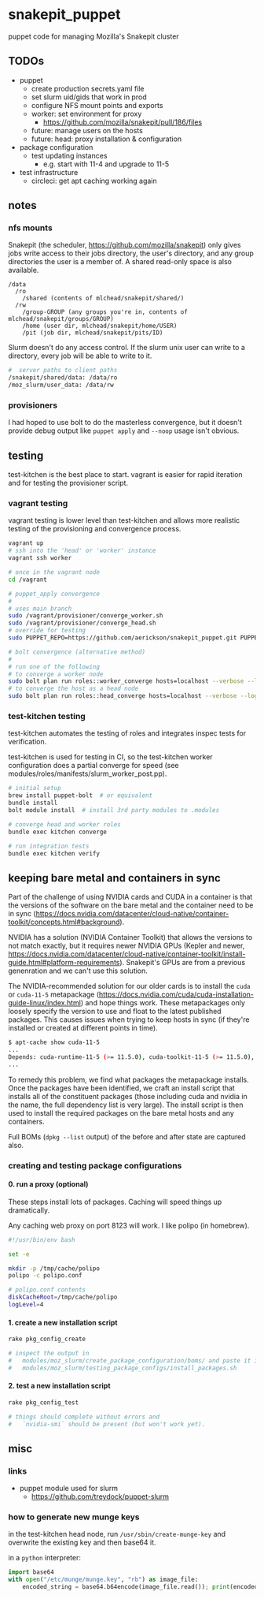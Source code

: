 # snakepit_puppet

puppet code for managing Mozilla's Snakepit cluster

## TODOs

- puppet
  - create production secrets.yaml file
  - set slurm uid/gids that work in prod
  - configure NFS mount points and exports
  - worker: set environment for proxy
    - https://github.com/mozilla/snakepit/pull/186/files
  - future: manage users on the hosts
  - future: head: proxy installation & configuration
- package configuration
  - test updating instances
    - e.g. start with 11-4 and upgrade to 11-5
- test infrastructure
  - circleci: get apt caching working again

## notes

### nfs mounts

Snakepit (the scheduler, https://github.com/mozilla/snakepit) only gives jobs write access to their jobs directory, the user's directory, and any group directories the user is a member of. A shared read-only space is also available.

```text
/data
  /ro
    /shared (contents of mlchead/snakepit/shared/)
  /rw
    /group-GROUP (any groups you're in, contents of mlchead/snakepit/groups/GROUP)
    /home (user dir, mlchead/snakepit/home/USER)
    /pit (job dir, mlchead/snakepit/pits/ID)
```

Slurm doesn't do any access control. If the slurm unix user can write to a directory, every job will be able to write to it.

```bash
#  server paths to client paths
/snakepit/shared/data: /data/ro
/moz_slurm/user_data: /data/rw
```

### provisioners

I had hoped to use bolt to do the masterless convergence, but it doesn't provide debug output like `puppet apply` and `--noop` usage isn't obvious.

## testing

test-kitchen is the best place to start. vagrant is easier for rapid iteration and for testing the provisioner script.

### vagrant testing

vagrant testing is lower level than test-kitchen and allows more realistic testing of the provisioning and convergence process.

```bash
vagrant up
# ssh into the 'head' or 'worker' instance
vagrant ssh worker

# once in the vagrant node
cd /vagrant

# puppet_apply convergence
#
# uses main branch
sudo /vagrant/provisioner/converge_worker.sh
sudo /vagrant/provisioner/converge_head.sh
# override for testing
sudo PUPPET_REPO=https://github.com/aerickson/snakepit_puppet.git PUPPET_BRANCH=work_1 /vagrant/provisioner/converge_worker.sh

# bolt convergence (alternative method)
#
# run one of the following
# to converge a worker node
sudo bolt plan run roles::worker_converge hosts=localhost --verbose --log-level debug
# to converge the host as a head node
sudo bolt plan run roles::head_converge hosts=localhost --verbose --log-level debug
```

### test-kitchen testing

test-kitchen automates the testing of roles and integrates inspec tests for verification.

test-kitchen is used for testing in CI, so the test-kitchen worker configuration does a partial converge for speed (see modules/roles/manifests/slurm_worker_post.pp).

```bash
# initial setup
brew install puppet-bolt  # or equivalent
bundle install
bolt module install  # install 3rd party modules to .modules

# converge head and worker roles
bundle exec kitchen converge

# run integration tests
bundle exec kitchen verify
```

## keeping bare metal and containers in sync

Part of the challenge of using NVIDIA cards and CUDA in a container is that the versions of the software on the bare metal and the container need to be in sync (https://docs.nvidia.com/datacenter/cloud-native/container-toolkit/concepts.html#background).

NVIDIA has a solution (NVIDIA Container Toolkit) that allows the versions to not match exactly, but it requires newer NVIDIA GPUs (Kepler and newer, https://docs.nvidia.com/datacenter/cloud-native/container-toolkit/install-guide.html#platform-requirements). Snakepit's GPUs are from a previous genenration and we can't use this solution.

The NVIDIA-recommended solution for our older cards is to install the `cuda` or `cuda-11-5` metapackage (https://docs.nvidia.com/cuda/cuda-installation-guide-linux/index.html) and hope things work. These metapackages only loosely specify the version to use and float to the latest published packages. This causes issues when trying to keep hosts in sync (if they're installed or created at different points in time).

```bash
$ apt-cache show cuda-11-5
...
Depends: cuda-runtime-11-5 (>= 11.5.0), cuda-toolkit-11-5 (>= 11.5.0), cuda-demo-suite-11-5 (>= 11.5.50)
...
```

To remedy this problem, we find what packages the metapackage installs. Once the packages have been identified, we craft an install script that installs all of the constituent packages (those including cuda and nvidia in the name, the full dependency list is very large). The install script is then used to install the required packages on the bare metal hosts and any containers.

Full BOMs (`dpkg --list` output) of the before and after state are captured also.

### creating and testing package configurations

#### 0. run a proxy (optional)

These steps install lots of packages. Caching will speed things up dramatically.

Any caching web proxy on port 8123 will work. I like polipo (in homebrew).

```bash
#!/usr/bin/env bash

set -e

mkdir -p /tmp/cache/polipo
polipo -c polipo.conf
```

```bash
# polipo.conf contents
diskCacheRoot=/tmp/cache/polipo
logLevel=4
```

#### 1. create a new installation script

```bash
rake pkg_config_create

# inspect the output in
#   modules/moz_slurm/create_package_configuration/boms/ and paste it into
#   modules/moz_slurm/testing_package_configs/install_packages.sh
```

#### 2. test a new installation script

```bash
rake pkg_config_test

# things should complete without errors and
#   `nvidia-smi` should be present (but won't work yet).
```

## misc

### links

- puppet module used for slurm
  - <https://github.com/treydock/puppet-slurm>

### how to generate new munge keys

in the test-kitchen head node, run `/usr/sbin/create-munge-key` and overwrite the existing key and then base64 it.

in a `python` interpreter:

```python
import base64
with open("/etc/munge/munge.key", "rb") as image_file:
    encoded_string = base64.b64encode(image_file.read()); print(encoded_string)
```
